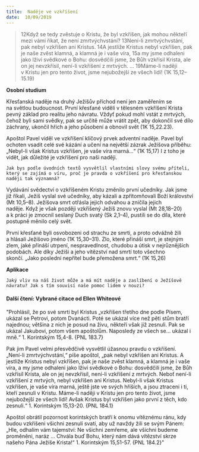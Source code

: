 ```yaml
---
title:  Naděje ve vzkříšení
date:  10/09/2019
---
```


> <p></p>
> 12Když se tedy zvěstuje o Kristu, že byl vzkříšen, jak mohou někteří mezi vámi říkat, že není zmrtvýchvstání? 13Není-li zmrtvýchvstání, pak nebyl vzkříšen ani Kristus. 14A jestliže Kristus nebyl vzkříšen, pak je naše zvěst klamná, a klamná je i vaše víra, 15a my jsme odhaleni jako lživí svědkové o Bohu: dosvědčili jsme, že Bůh vzkřísil Krista, ale on jej nevzkřísil, není-li vzkříšení z mrtvých. ... 19Máme-li naději v Kristu jen pro tento život, jsme nejubožejší ze všech lidí! (1K 15,12–15.19)

**Osobní studium**

Křesťanská naděje na druhý Ježíšův příchod není jen zaměřením se na světlou budoucnost. První křesťané viděli v tělesném vzkříšení Krista pevný základ pro realitu jeho návratu. Vždyť pokud mohl vstát z mrtvých, čehož byli sami svědky, pak se určitě může vrátit zpět, aby dokončil své dílo záchrany, ukončil hřích a jeho působení a obnovil svět (1K 15,22.23).

Apoštol Pavel viděl ve vzkříšení klíčový prvek adventní naděje. Pavel byl ochoten vsadit celé své kázání a učení na největší zázrak Ježíšova příběhu: „Nebyl-li však Kristus vzkříšen, je vaše víra marná...“ (1K 15,17) I z toho je vidět, jak důležité je vzkříšení pro naši naději.

`Jak bys podle úvodních textů vysvětlil vlastními slovy svému příteli, který se zajímá o víru, proč je pravda o vzkříšení pro křesťanskou naději tak významná?`

Vydávání svědectví o vzkříšeném Kristu změnilo první učedníky. Jak jsme již říkali, Ježíš vyslal své učedníky, aby kázali a zpřítomňovali Boží království (Mt 10,5–8). Ježíšova smrt otřásla jejich odvahou a zničila jejich naděje. Když je však později vzkříšený Ježíš znovu vyslal (Mt 28,18–20) a k práci je zmocnil seslaný Duch svatý (Sk 2,1–4), pustili se do díla, které postupně měnilo celý svět.

První křesťané byli osvobozeni od strachu ze smrti, a proto odvážně žili a hlásali Ježíšovo jméno (1K 15,30–31). Zlo, které přináší smrt, je stejným zlem, jaké přináší utrpení, nespravedlnost, chudobu a útisk v nejrůznějších podobách. Ale díky Ježíši a jeho vítězství nad smrtí toto všechno skončí. „Jako poslední nepřítel bude přemožena smrt.“ (1K 15,26)

**Aplikace**

`Jaký vliv na náš život může a má mít naděje a zaslíbení o Ježíšově návratu? Jak s tím souvisí naše pomoc lidem v nouzi?`

#### Další čtení: Vybrané citace od Ellen Whiteové

"Prohlásil, že po své smrti byl Kristus „vzkříšen třetího dne podle Písem, ukázal se Petrovi, potom Dvanácti. Poté se ukázal více než pěti stům bratří najednou; většina z nich je posud na živu, někteří však již zesnuli. Pak se ukázal Jakubovi, potom všem apoštolům. Naposledy ze všech se… ukázal i mně.“ 1. Korintským 15,4-8. {PNL 183.7}

Pak jim Pavel velmi přesvědčivě vysvětlil úžasnou pravdu o vzkříšení. „Není-li zmrtvýchvstání,“ píše apoštol, „pak nebyl vzkříšen ani Kristus. A jestliže Kristus nebyl vzkříšen, pak je naše zvěst klamná, a klamná je i vaše víra, a my jsme odhaleni jako lživí svědkové o Bohu: dosvědčili jsme, že Bůh vzkřísil Krista, ale on jej nevzkřísil, není-li vzkříšení z mrtvých. Neboť není-li vzkříšení z mrtvých, nebyl vzkříšen ani Kristus. Nebyl-li však Kristus vzkříšen, je vaše víra marná, ještě jste ve svých hříších, a jsou ztraceni i ti, kteří zesnuli v Kristu. Máme-li naději v Kristu jen pro tento život, jsme nejubožejší ze všech lidí! Avšak Kristus byl vzkříšen jako první z těch, kdo zesnuli.“ 1. Korintským 15,13-20. {PNL 184.1}

Apoštol obrátil pozornost korintských bratří k onomu vítěznému ránu, kdy budou vzkříšeni všichni zesnulí svatí, aby už navždy žili se svým Pánem: „Hle, odhalím vám tajemství: Ne všichni zemřeme, ale všichni budeme proměněni, naráz … Chvála buď Bohu, který nám dává vítězství skrze našeho Pána Ježíše Krista!“ 1. Korintským 15,51-57. {PNL 184.2}"